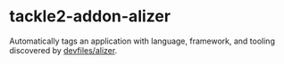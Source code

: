 # tackle2-addon-alizer

Automatically tags an application with language, framework, and tooling discovered by [devfiles/alizer](github.com/devfiles/alizer).
